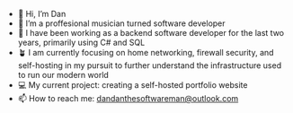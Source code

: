 - 👋 Hi, I’m Dan
- 👀 I’m a proffesional musician turned software developer
- 💼 I have been working as a backend software developer for the last two years, primarily using C# and SQL
- 🪴 I am currently focusing on home networking, firewall security, and self-hosting in my pursuit to further understand the infrastructure used to run our modern world
- 💻 My current project: creating a self-hosted portfolio website
- 📫 How to reach me: dandanthesoftwareman@outlook.com

<!---
dandanthesoftwareman/dandanthesoftwareman is a ✨ special ✨ repository because its `README.md` (this file) appears on your GitHub profile.
You can click the Preview link to take a look at your changes.
--->
